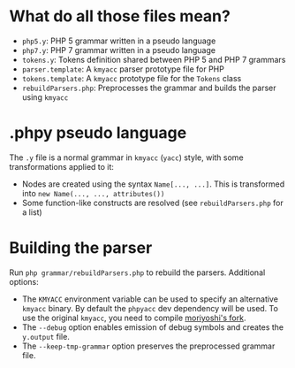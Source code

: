 What do all those files mean?
=============================

* `php5.y`:             PHP 5 grammar written in a pseudo language
* `php7.y`:             PHP 7 grammar written in a pseudo language
* `tokens.y`:           Tokens definition shared between PHP 5 and PHP 7 grammars
* `parser.template`:    A `kmyacc` parser prototype file for PHP
* `tokens.template`:    A `kmyacc` prototype file for the `Tokens` class
* `rebuildParsers.php`: Preprocesses the grammar and builds the parser using `kmyacc`

.phpy pseudo language
=====================

The `.y` file is a normal grammar in `kmyacc` (`yacc`) style, with some transformations
applied to it:

* Nodes are created using the syntax `Name[..., ...]`. This is transformed into
  `new Name(..., ..., attributes())`
* Some function-like constructs are resolved (see `rebuildParsers.php` for a list)

Building the parser
===================

Run `php grammar/rebuildParsers.php` to rebuild the parsers. Additional options:

* The `KMYACC` environment variable can be used to specify an alternative `kmyacc` binary.
  By default the `phpyacc` dev dependency will be used. To use the original `kmyacc`, you
  need to compile [moriyoshi's fork](https://github.com/moriyoshi/kmyacc-forked).
* The `--debug` option enables emission of debug symbols and creates the `y.output` file.
* The `--keep-tmp-grammar` option preserves the preprocessed grammar file.
